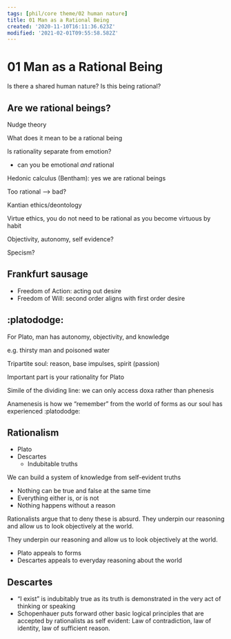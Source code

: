 ```yaml
---
tags: [phil/core theme/02 human nature]
title: 01 Man as a Rational Being
created: '2020-11-10T16:11:36.623Z'
modified: '2021-02-01T09:55:58.582Z'
---
```


# 01 Man as a Rational Being

Is there a shared human nature? Is this being rational?

## Are we rational beings?

Nudge theory

What does it mean to be a rational being

Is rationality separate from emotion?

- can you be emotional *and* rational

Hedonic calculus (Bentham): yes we are rational beings

Too rational –> bad?

Kantian ethics/deontology

Virtue ethics, you do not need to be rational as you become virtuous by habit

Objectivity, autonomy, self evidence?



Specism?
## Frankfurt sausage

- Freedom of Action: acting out desire
- Freedom of Will: second order aligns with first order desire



## :platododge:

For Plato, man has autonomy, objectivity, and knowledge

e.g. thirsty man and poisoned water



Tripartite soul: reason, base impulses, spirit (passion)

Important part is your rationality for Plato



Simile of the dividing line: we can only access doxa rather than phenesis

Anamenesis is how we “remember” from the world of forms as our soul has experienced :platododge:





## Rationalism

- Plato
- Descartes
  - Indubitable truths

We can build a system of knowledge from self-evident truths

- Nothing can be true and false at the same time
- Everything either is, or is not
- Nothing happens without a reason

Rationalists argue that to deny these is absurd. They underpin our reasoning and allow us to look objectively at the world.

They underpin our reasoning and allow us to look objectively at the world.

- Plato appeals to forms
- Descartes appeals to everyday reasoning about the world

## Descartes

- “I exist” is indubitably true as its truth is demonstrated in the very act of thinking or speaking
- Schopenhauer puts forward other basic logical principles that are accepted by rationalists as self evident: Law of contradiction, law of identity, law of sufficient reason.
